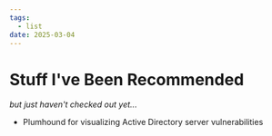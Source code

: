 ```yaml
---
tags:
  - list
date: 2025-03-04
---
```

# Stuff I've Been Recommended
*but just haven't checked out yet...*

- Plumhound for visualizing Active Directory server vulnerabilities